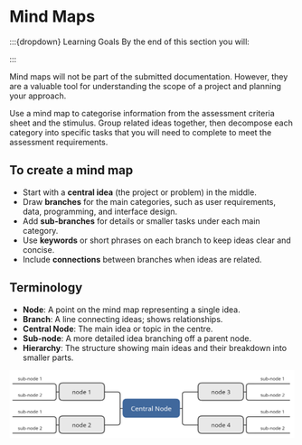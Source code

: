 # Mind Maps

:::{dropdown} Learning Goals
By the end of this section you will:

:::

Mind maps will not be part of the submitted documentation. However, they are a valuable tool for understanding the scope of a project and planning your approach.

Use a mind map to categorise information from the assessment criteria sheet and the stimulus. Group related ideas together, then decompose each category into specific tasks that you will need to complete to meet the assessment requirements.

## To create a mind map
- Start with a **central idea** (the project or problem) in the middle.
- Draw **branches** for the main categories, such as user requirements, data, programming, and interface design.
- Add **sub-branches** for details or smaller tasks under each main category.
- Use **keywords** or short phrases on each branch to keep ideas clear and concise.
- Include **connections** between branches when ideas are related.

## Terminology
- **Node**: A point on the mind map representing a single idea.
- **Branch**: A line connecting ideas; shows relationships.
- **Central Node**: The main idea or topic in the centre.
- **Sub-node**: A more detailed idea branching off a parent node.
- **Hierarchy**: The structure showing main ideas and their breakdown into smaller parts.

![Example Mind Map](./assets/02/Example.png)